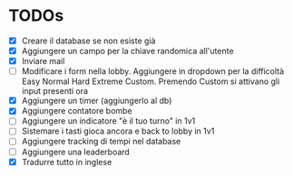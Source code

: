# TODOs

- [x] Creare il database se non esiste già
- [x] Aggiungere un campo per la chiave randomica all'utente
- [x] Inviare mail
- [ ] Modificare i form nella lobby. Aggiungere in dropdown per la difficoltà Easy Normal Hard Extreme Custom. Premendo Custom si attivano gli input presenti ora
- [x] Aggiungere un timer (aggiungerlo al db)
- [x] Aggiungere contatore bombe
- [ ] Aggiungere un indicatore "è il tuo turno" in 1v1
- [ ] Sistemare i tasti gioca ancora e back to lobby in 1v1
- [ ] Aggiungere tracking di tempi nel database
- [ ] Aggiungere una leaderboard
- [x] Tradurre tutto in inglese
